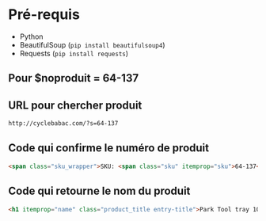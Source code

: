 # Pré-requis

* Python
* BeautifulSoup (```pip install beautifulsoup4```)
* Requests (```pip install requests```)

## Pour $noproduit = 64-137

## URL pour chercher produit

```HTML
http://cyclebabac.com/?s=64-137
```

## Code qui confirme le numéro de produit

```HTML
<span class="sku_wrapper">SKU: <span class="sku" itemprop="sku">64-137</span>.</span>
```

## Code qui retourne le nom du produit

```HTML
<h1 itemprop="name" class="product_title entry-title">Park Tool tray 106</h1>
```
